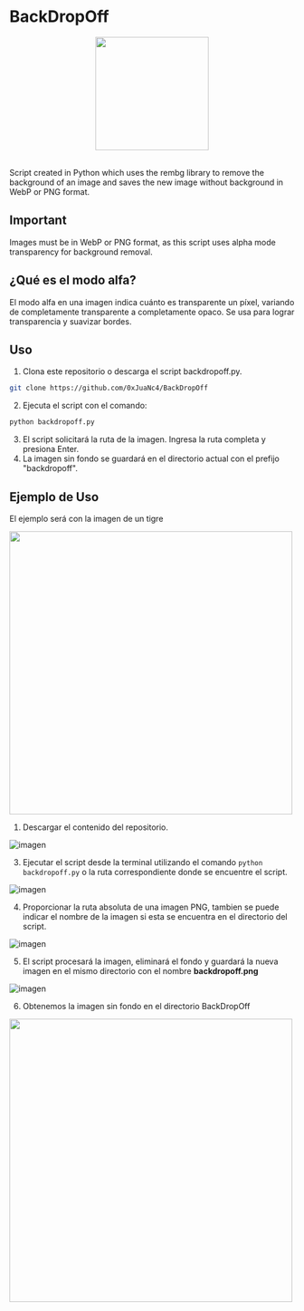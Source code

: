 # BackDropOff

<div align="center">
  <img src="https://github.com/0xJuaNc4/BackDropOff/assets/130152767/e6d309c3-9a0d-45f8-be79-c589c375b615" width="200px">
</div>

<br>

Script created in Python which uses the rembg library to remove the background of an image and saves the new image without background in WebP or PNG format.

## Important
Images must be in WebP or PNG format, as this script uses alpha mode transparency for background removal.

## ¿Qué es el modo alfa?
El modo alfa en una imagen indica cuánto es transparente un píxel, variando de completamente transparente a completamente opaco. Se usa para lograr transparencia y suavizar bordes.

## Uso
1. Clona este repositorio o descarga el script backdropoff.py.
```bash
git clone https://github.com/0xJuaNc4/BackDropOff
```
2. Ejecuta el script con el comando:
```bash
python backdropoff.py
```
3. El script solicitará la ruta de la imagen. Ingresa la ruta completa y presiona Enter.
4. La imagen sin fondo se guardará en el directorio actual con el prefijo "backdropoff".

## Ejemplo de Uso
El ejemplo será con la imagen de un tigre

<img src="https://github.com/0xJuaNc4/BackDropOff/assets/130152767/40022d7a-c239-4b30-a4dd-8d7bf6e5bcbe" width="500px">

1. Descargar el contenido del repositorio.

![imagen](https://github.com/0xJuaNc4/BackDropOff/assets/130152767/7b270d63-a7e9-482b-ab0b-f955f3413b2f)

3. Ejecutar el script desde la terminal utilizando el comando `python backdropoff.py` o la ruta correspondiente donde se encuentre el script.

![imagen](https://github.com/0xJuaNc4/BackDropOff/assets/130152767/fb224a4b-f211-4709-af0d-0dee69cfc064)

4. Proporcionar la ruta absoluta de una imagen PNG, tambien se puede indicar el nombre de la imagen si esta se encuentra en el directorio del script.

![imagen](https://github.com/0xJuaNc4/BackDropOff/assets/130152767/28699cb7-6719-43c8-8500-9bbe6e5f745e)

5. El script procesará la imagen, eliminará el fondo y guardará la nueva imagen en el mismo directorio con el nombre **backdropoff.png**

![imagen](https://github.com/0xJuaNc4/BackDropOff/assets/130152767/8247e63a-99a0-40d1-8381-cd648978bb75)

6. Obtenemos la imagen sin fondo en el directorio BackDropOff

<img src="https://i.ibb.co/B2Xhpqv/backdropoff.webp" width="500px">
